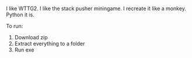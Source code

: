 I like WTTG2.
I like the stack pusher miningame.
I recreate it like a monkey.
Python it is.

To run:
1. Download zip
2. Extract everything to a folder
3. Run exe
